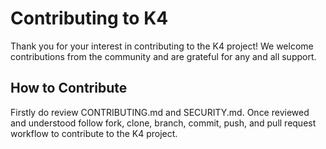 # Contributing to K4

Thank you for your interest in contributing to the K4 project! We welcome contributions from the community and are grateful for any and all support.

## How to Contribute
Firstly do review CONTRIBUTING.md and SECURITY.md. Once reviewed and understood follow fork, clone, branch, commit, push, and pull request workflow to contribute to the K4 project.
